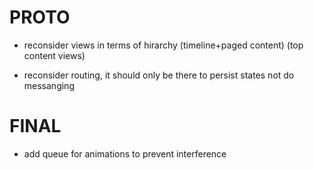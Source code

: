PROTO
=====

- reconsider views in terms of hirarchy (timeline+paged content) (top content views)

- reconsider routing, it should only be there to persist states not do messanging


FINAL
=====

- add queue for animations to prevent interference
